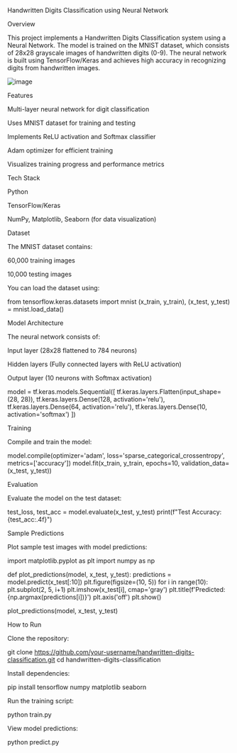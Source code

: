 Handwritten Digits Classification using Neural Network

Overview

This project implements a Handwritten Digits Classification system using a Neural Network. The model is trained on the MNIST dataset, which consists of 28x28 grayscale images of handwritten digits (0-9). The neural network is built using TensorFlow/Keras and achieves high accuracy in recognizing digits from handwritten images.

![image](https://github.com/user-attachments/assets/a9b86d8c-91a5-4b73-9191-ba365b0d2297)

Features

Multi-layer neural network for digit classification

Uses MNIST dataset for training and testing

Implements ReLU activation and Softmax classifier

Adam optimizer for efficient training

Visualizes training progress and performance metrics



Tech Stack

Python

TensorFlow/Keras

NumPy, Matplotlib, Seaborn (for data visualization)

Dataset

The MNIST dataset contains:

60,000 training images

10,000 testing images

You can load the dataset using:

from tensorflow.keras.datasets import mnist
(x_train, y_train), (x_test, y_test) = mnist.load_data()

Model Architecture

The neural network consists of:

Input layer (28x28 flattened to 784 neurons)

Hidden layers (Fully connected layers with ReLU activation)

Output layer (10 neurons with Softmax activation)

model = tf.keras.models.Sequential([
    tf.keras.layers.Flatten(input_shape=(28, 28)),
    tf.keras.layers.Dense(128, activation='relu'),
    tf.keras.layers.Dense(64, activation='relu'),
    tf.keras.layers.Dense(10, activation='softmax')
])



Training

Compile and train the model:

model.compile(optimizer='adam', loss='sparse_categorical_crossentropy', metrics=['accuracy'])
model.fit(x_train, y_train, epochs=10, validation_data=(x_test, y_test))



Evaluation

Evaluate the model on the test dataset:

test_loss, test_acc = model.evaluate(x_test, y_test)
print(f"Test Accuracy: {test_acc:.4f}")



Sample Predictions

Plot sample test images with model predictions:

import matplotlib.pyplot as plt
import numpy as np

def plot_predictions(model, x_test, y_test):
    predictions = model.predict(x_test[:10])
    plt.figure(figsize=(10, 5))
    for i in range(10):
        plt.subplot(2, 5, i+1)
        plt.imshow(x_test[i], cmap='gray')
        plt.title(f'Predicted: {np.argmax(predictions[i])}')
        plt.axis('off')
    plt.show()

plot_predictions(model, x_test, y_test)



How to Run

Clone the repository:


git clone https://github.com/your-username/handwritten-digits-classification.git
cd handwritten-digits-classification



Install dependencies:


pip install tensorflow numpy matplotlib seaborn

Run the training script:

python train.py

View model predictions:

python predict.py


